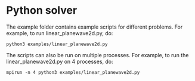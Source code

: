 # Python solver

The example folder contains example scripts for different problems. For 
example, to run linear_planewave2d.py, do:

  `python3 examples/linear_planewave2d.py`

The scripts can also be run on multiple processes. For example, to run the
linear_planewave2d.py on 4 processes, do:

  `mpirun -n 4 python3 examples/linear_planewave2d.py`
